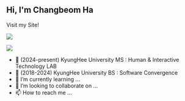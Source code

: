## Hi, I'm Changbeom Ha

Visit my Site! 
</br>

<a href="https://changbeomha.github.io" target="_blank"><img src="https://img.shields.io/badge/BLOG-181717?style=for-the-badge&logo=github&logoColor=white"></a>

<a href="https://shimmer-whistle-453.notion.site/changbeomHa-13f53f9f6add468d9e99d7a18288df24" target="_blank"><img src="https://img.shields.io/badge/Portfolio-181717?style=for-the-badge&logo=notion&logoColor=white"></a>

- 🏫 (2024-present) KyungHee University MS : Human & Interactive Technology LAB
- 🏫 (2018-2024) KyungHee University BS : Software Convergence
- 🌱 I’m currently learning ...
- 💞️ I’m looking to collaborate on ...
- 📫 How to reach me ...

<!---
changbeomHa/changbeomHa is a ✨ special ✨ repository because its `README.md` (this file) appears on your GitHub profile.
You can click the Preview link to take a look at your changes.
--->
